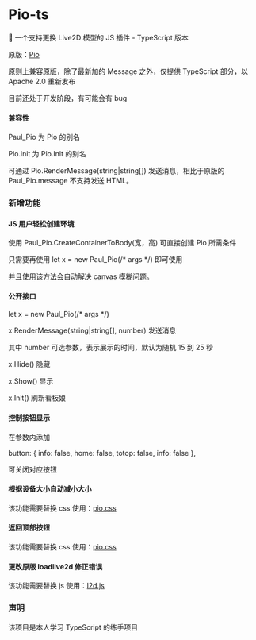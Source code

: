 # Pio-ts

🎃 一个支持更换 Live2D 模型的 JS 插件 - TypeScript 版本

原版：[Pio](https://github.com/Dreamer-Paul/Pio)

原则上兼容原版，除了最新加的 Message 之外，仅提供 TypeScript 部分，以 Apache 2.0 重新发布

目前还处于开发阶段，有可能会有 bug

#### 兼容性

Paul_Pio 为 Pio 的别名

Pio.init 为 Pio.Init 的别名

可通过 Pio.RenderMessage(string|string[]) 发送消息，相比于原版的 Paul_Pio.message 不支持发送 HTML。

### 新增功能

#### JS 用户轻松创建环境

使用 Paul_Pio.CreateContainerToBody(宽，高) 可直接创建 Pio 所需条件

只需要再使用 let x = new Paul_Pio(/* args */) 即可使用

并且使用该方法会自动解决 canvas 模糊问题。

#### 公开接口

let x = new Paul_Pio(/* args */)

x.RenderMessage(string|string[], number) 发送消息

其中 number 可选参数，表示展示的时间，默认为随机 15 到 25 秒

x.Hide() 隐藏

x.Show() 显示

x.Init() 刷新看板娘

#### 控制按钮显示

在参数内添加

button: {
    info: false,
    home: false,
    totop: false,
    info: false
},

可关闭对应按钮

#### 根据设备大小自动减小大小

该功能需要替换 css 使用：[pio.css](https://github.com/YexuanXiao/Pio/blob/master/static/pio.css)

#### 返回顶部按钮

该功能需要替换 css 使用：[pio.css](https://github.com/YexuanXiao/Pio/blob/master/static/pio.css)

#### 更改原版 loadlive2d 修正错误

该功能需要替换 js 使用：[l2d.js](https://github.com/YexuanXiao/Pio/blob/master/static/l2d.js)

### 声明

该项目是本人学习 TypeScript 的练手项目